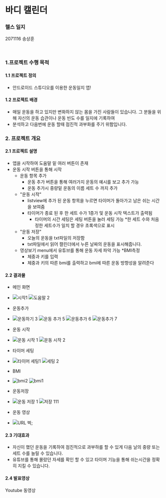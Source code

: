 # 바디 캘린더
### 헬스 일지

2071116 송상훈

<br>

### 1.프로젝트 수행 목적

#### 1.1 프로젝트 정의

* 안드로이드 스튜디오를 이용한 운동일지 앱!



#### 1.2 프로젝트 배경

* 매일 운동을 하고 있지만 변화하지 않는 몸을 가진 사람들이 있습니다. 그 분들을 위해 자신의 운동 습관이나 운동 빈도 수를 일지에 기록하여
* 분석하고 다음번에 운동 할때 점진적 과부화를 주기 위함입니다. 


### 2. 프로젝트 개요

#### 2.1 프로젝트 설명

* 앱을 시작하여 도움말 밑 여러 버튼이 존재
* 운동 시작 버튼을 통해 시작
  * 운동 항목 추가
    * 운동 추가 버튼을 통해 여러가지 운동의 예시를 보고 추가 가능
    * 운동 추가시 중량밑 운동의 이름 세트 수 까지 추가
  * "운동 시작"
    * listview에 추가 된 운동 항목을 누르면 타이머가 돌아가고 남은 쉬는 시간을 보여줌
    * 타이머가 종료 된 후 한 세트 수가 1증가 및 운동 시작 텍스트가 출력됨
      * 타이머의 시간 세팅은 세팅 버튼을 눌러 세팅 가능
    *한 세트 수와 처음 정한 세트수가 일치 할 경우 초록색으로 표시
  * "운동 저장"
    * 오늘의 운동을 txt파일의 저장함
    * txt파일에서 읽어 캘린더에서 누른 날짜의 운동을 표시해줍니다.
  * 영상보기 menu에서 유튜브를 통해 운동 자세 파악 가능
  *BMI측정
    * 체중과 키를 입력
    * 체중과 키의 따른 bmi를 출력하고 bmi에 따른 운동 방향성을 알려준다




#### 2.2 결과물

* 메인 화면
* 
  ![시작1](https://github.com/song12121212/-/assets/135624238/0b7a1158-cdd5-4db6-823d-6e15429e3636)
  ​![도움말 2](https://github.com/song12121212/-/assets/135624238/7db96f2c-8b1d-4d9b-b920-c5de6299f916)




* 운동추가
* 
  ![운동하기 3](https://github.com/song12121212/-/assets/135624238/23b6b695-35bb-4ee8-8b92-afd805b688ae)
  ![운동 추가 5](https://github.com/song12121212/-/assets/135624238/12fbf93f-9bbc-4d0b-8b58-0da1f761bc07)
  ![운동추가 6](https://github.com/song12121212/-/assets/135624238/b6d1d7b9-f9a4-4d82-8c80-f2138f884f9c)
  ![운동추가 7](https://github.com/song12121212/-/assets/135624238/2f10f12e-7b3a-4e9e-bd73-03fb88f4eafb)

* 운동 시작
* 
  ![운동 시작 1](https://github.com/song12121212/-/assets/135624238/84d66c3c-b55c-44bc-a96f-410ed6211185)
  ![운동 시작 2](https://github.com/song12121212/-/assets/135624238/3b45e468-95a0-4d75-9be3-3a4d7943e6e6)

* 타이머 세팅
* 
  ![타이머 세팅1](https://github.com/song12121212/-/assets/135624238/8b6f190d-9e1c-498c-9a35-a462e6cb2d63)
  ![세팅 2](https://github.com/song12121212/-/assets/135624238/eaed0156-4113-4990-a046-5fbc8455de68)
  
* BMI
* 
  ![bmi2](https://github.com/song12121212/-/assets/135624238/44867978-270f-4c5d-9e47-864172887a7d)
  ![bmi1](https://github.com/song12121212/-/assets/135624238/afbfc8b8-a720-4ad4-9475-1cd2105d71fc)

* 운동저장
* 
  ![운동 저장 1](https://github.com/song12121212/-/assets/135624238/a026d5bf-74a6-4d35-90ae-f0761cfe0859)
  ![저장 111](https://github.com/song12121212/-/assets/135624238/71bd6d04-b115-4f31-a735-16ef4c53ba71)

* 운동 영상
* 
  ![URL 벅;](https://github.com/song12121212/-/assets/135624238/3fb90c7a-5779-42b3-92d9-44049982b3b0)

#### 2.3 기대효과

* 자신이 했던 운동을 기록하여 점진적으로 과부하를 할 수 있게 다음 날의 중량 또는 세트 수를 늘릴 수 있습니다.
* 유튜브를 통해 몰랐던 자세를 확인 할 수 있고 타이머 기능을 통해 쉬는시간을 정확히 지킬 수 있습니다.


#### 2.4 발표영상

Youtube 동영상
